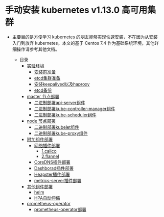 # 手动安装 kubernetes v1.13.0 高可用集群

*
   主要目的是方便学习 kubernetes 的朋友能够实现快速安装，不在因为从安装入门到放弃 kubernetes。本文的基于 Centos 7.4 作为基础系统环境，其他详细操作请参考其他文档。

  * 目录
      * [实验环境]()
        * [安装前准备](./01.基础环境准备.md)
        * [etcd集群准备](./02.创建etcd集群.md)
        * [安装keepalived以及haproxy](./03.keepalived+haproxy负载.md)
        * [etcd备份](./ops/etcd/etcd_cluster_backup_recovery.md)
      * [master 节点部署]()
        * [二进制部署api-server组件](./04.kube-apiserver.md)
        * [二进制部署kube-controller-manager组件](./05.kube-controller-manager.md)
        * [二进制部署kube-scheduler组件](./06.kube-scheduler.md)
      * [node 节点部署]()
        * [二进制部署kubelet组件](./07.kubelet-node部署.md)
        * [二进制部署kube-proxy组件](./08.kube-proxy部署.md)
      * [附加组件部署]( )
        * [网络插件部署](二选一)
          * [1.calico](./09-1.calico网络设置.md)
          * [2.flannel](./09-2.flannel网络设置.md)
        * [CoreDNS插件部署](./10.coredns.md)
        * [Dashborad插件部署](./11.dashboard.md)
        * [Heapster插件部署](./12.heapster.md)
        * [metrics-server插件部署](./13.metrics-server.md)
      * [其他组件部署]( )
        * [helm](./15.helm安装部署.md)
        * [HPA自动伸缩](./14.hpa.md)
      * [prometheus-operator]( )
        * [prometheus-operator部署](./16.通过helm部署prometheusoperator监控.md)
